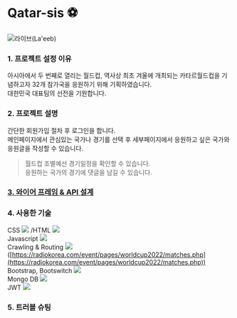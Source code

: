 # Qatar-sis ⚽
![라이브(La'eeb)](https://w.namu.la/s/49453bddebf913628d757ba302ac0e601d3377afb6f07b13ea001761aec4c4fbffff35c9da2016e975419c0ed1c03d011545c82b35144a99330aeea652656dfa0e5bd6b17f59268f65054f31ae40116dce4981a60755e5fe66b80c0c36feb522ae18d7383658819cf9c8a15171c7e237)
### 1. 프로젝트 설정 이유
  아시아에서 두 번째로 열리는 월드컵, 역사상 최초 겨울에 개최되는 카타르월드컵을 기념하고자 32개 참가국을 응원하기 위해 기획하였습니다.  
  대한민국 대표팀의 선전을 기원합니다.


### 2. 프로젝트 설명
  간단한 회원가입 절차 후 로그인을 합니다.   
  메인페이지에서 관심있는 국가나 경기를 선택 후 세부페이지에서 응원하고 싶은 국가와 응원글을 작성할 수 있습니다.

> 월드컵 조별예선 경기일정을 확인할 수 있습니다.  
> 응원하는 국가의 경기에 댓글을 남길 수 있습니다.


### [3. 와이어 프레임 & API 설계](https://www.notion.so/2-1-Mini-Project-eb4f6367a5e74ccf891f2bf336e21112)


### 4. 사용한 기술
 CSS ![](https://img.shields.io/badge/CSS3-1572B6?style=flat-square&logo=CSS3&logoColor=white)  /HTML ![](https://img.shields.io/badge/HTML5-E34F26?style=flat-square&logo=HTML5&logoColor=white)     
 Javascript ![](https://img.shields.io/badge/Javascript-F7DF1E?style=flat-square&logo=JavaScript&logoColor=black)  
 Crawling & Routing ![](https://img.shields.io/badge/Python-3776AB?style=flat-square&logo=Python&logoColor=white) ([https://radiokorea.com/event/pages/worldcup2022/matches.php](https://radiokorea.com/event/pages/worldcup2022/matches.php))    
 Bootstrap, Bootswitch ![](https://img.shields.io/badge/Bootstrap-7952B3?style=flat-square&logo=Bootstrap&logoColor=black)   
 Mongo DB ![](https://img.shields.io/badge/MongoDB-47A248?style=flat-square&logo=MongoDB&logoColor=white)    
 JWT ![](https://img.shields.io/badge/Flask-000000?style=flat-square&logo=Flask&logoColor=white) 

 ### 5. 트러블 슈팅






